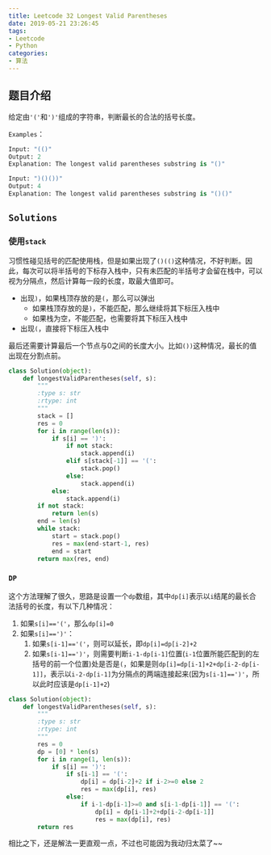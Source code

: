 ```yaml
---
title: Leetcode 32 Longest Valid Parentheses
date: 2019-05-21 23:26:45
tags:
- Leetcode
- Python
categories:
- 算法
---
```


## 题目介绍

给定由`'('`和`')'`组成的字符串，判断最长的合法的括号长度。

<!--more-->

`Examples`：

```python 
Input: "(()"
Output: 2
Explanation: The longest valid parentheses substring is "()"

Input: ")()())"
Output: 4
Explanation: The longest valid parentheses substring is "()()"
```

## `Solutions`

### 使用`stack`

习惯性碰见括号的匹配使用栈，但是如果出现了`()(()`这种情况，不好判断。因此，每次可以将半括号的下标存入栈中，只有未匹配的半括号才会留在栈中，可以视为分隔点，然后计算每一段的长度，取最大值即可。

- 出现`)`，如果栈顶存放的是`(`，那么可以弹出
  - 如果栈顶存放的是`)`，不能匹配，那么继续将其下标压入栈中
  - 如果栈为空，不能匹配，也需要将其下标压入栈中
- 出现`(`，直接将下标压入栈中

最后还需要计算最后一个节点与0之间的长度大小。比如`())`这种情况，最长的值出现在分割点前。

```python 
class Solution(object):
    def longestValidParentheses(self, s):
        """
        :type s: str
        :rtype: int
        """
        stack = []
        res = 0
        for i in range(len(s)):
            if s[i] == ')':
                if not stack:
                    stack.append(i)
                elif s[stack[-1]] == '(':
                    stack.pop()
                else:
                    stack.append(i)
            else:
                stack.append(i)
        if not stack:
            return len(s)
        end = len(s)
        while stack:
            start = stack.pop()
            res = max(end-start-1, res)
            end = start
        return max(res, end)
```

### `DP`

这个方法理解了很久，思路是设置一个`dp`数组，其中`dp[i]`表示以`i`结尾的最长合法括号的长度，有以下几种情况：

1. 如果`s[i]=='('`，那么`dp[i]=0`
2. 如果`s[i]==')'`：
   1. 如果`s[i-1]=='('`，则可以延长，即`dp[i]=dp[i-2]+2`
   2. 如果`s[i-1]==')'`，则需要判断`i-1-dp[i-1]`位置(`i-1`位置所能匹配到的左括号的前一个位置)处是否是`(`，如果是则`dp[i]=dp[i-1]+2+dp[i-2-dp[i-1]]`，表示以`i-2-dp[i-1]`为分隔点的两端连接起来(因为`s[i-1]==')'`，所以此时应该是`dp[i-1]+2`)

```python 
class Solution(object):
    def longestValidParentheses(self, s):
        """
        :type s: str
        :rtype: int
        """
        res = 0
        dp = [0] * len(s)
        for i in range(1, len(s)):
            if s[i] == ')':
                if s[i-1] == '(':
                    dp[i] = dp[i-2]+2 if i-2>=0 else 2
                    res = max(dp[i], res)
                else:
                    if i-1-dp[i-1]>=0 and s[i-1-dp[i-1]] == '(':
                        dp[i] = dp[i-1]+2+dp[i-2-dp[i-1]]
                        res = max(dp[i], res)
        return res
```

相比之下，还是解法一更直观一点，不过也可能因为我动归太菜了~~